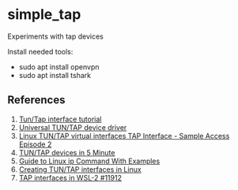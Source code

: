 # simple_tap

Experiments with tap devices

Install needed tools:

* sudo apt install openvpn
* sudo apt install tshark

## References

1. [Tun/Tap interface tutorial](https://backreference.org/2010/03/26/tuntap-interface-tutorial/index.html)
1. [Universal TUN/TAP device driver](https://www.kernel.org/doc/html/latest/networking/tuntap.html)
1. [Linux TUN/TAP virtual interfaces TAP Interface - Sample Access Episode 2](https://thelinuxchannel.org/2023/10/linux-tun-tap-virtual-network-interfaces-tap-interface-sample-access-via-c-code/)
1. [TUN/TAP devices in 5 Minute](https://amitniz.github.io/posts/understanding_tuntap/)
1. [Guide to Linux ip Command With Examples](https://www.baeldung.com/linux/ip-command-tutorial)
1. [Creating TUN/TAP interfaces in Linux](https://john-millikin.com/creating-tun-tap-interfaces-in-linux)
1. [TAP interfaces in WSL-2 #11912](https://github.com/microsoft/WSL/discussions/11912)

